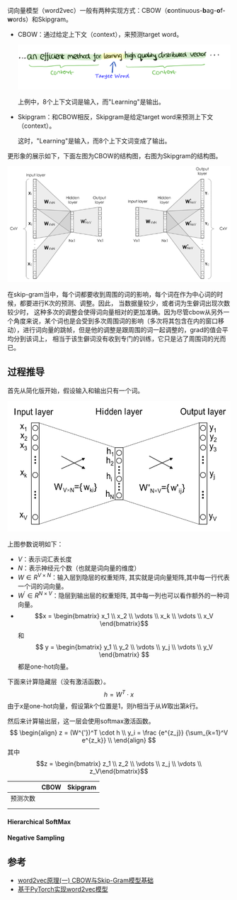 词向量模型（word2vec）一般有两种实现方式：CBOW（**c**ontinuous-**b**ag-**o**f-**w**ords）和Skipgram。

- CBOW：通过给定上下文（context），来预测target word。

  ![image-20210125101202452](images/image-20210125101202452.png)

  上例中，8个上下文词是输入，而"Learning"是输出。

- Skipgram：和CBOW相反，Skipgram是给定target word来预测上下文（context）。

  这时，"Learning"是输入，而8个上下文词变成了输出。

更形象的展示如下，下面左图为CBOW的结构图，右图为Skipgram的结构图。

![image-20210125105752850](images/image-20210125105752850.png)

在skip-gram当中，每个词都要收到周围的词的影响，每个词在作为中心词的时候，都要进行K次的预测、调整。因此， 当数据量较少，或者词为生僻词出现次数较少时， 这种多次的调整会使得词向量相对的更加准确。因为尽管cbow从另外一个角度来说，某个词也是会受到多次周围词的影响（多次将其包含在内的窗口移动），进行词向量的跳帧，但是他的调整是跟周围的词一起调整的，grad的值会平均分到该词上， 相当于该生僻词没有收到专门的训练，它只是沾了周围词的光而已。

## 过程推导

首先从简化版开始，假设输入和输出只有一个词。

![img](images/20190303191646.png)

上图参数说明如下：

- $V$：表示词汇表长度
- $N$：表示神经元个数（也就是词向量的维度）
- $W \in R^{V \times N}$：输入层到隐层的权重矩阵, 其实就是词向量矩阵,其中每一行代表一个词的词向量。
- $W^{'} \in R^{N \times V}$：隐层到输出层的权重矩阵, 其中每一列也可以看作额外的一种词向量。
- $$x = \begin{bmatrix} x_1 \\  x_2 \\ \vdots \\ x_k \\ \vdots \\ x_V \end{bmatrix}$$ 和$$ y = \begin{bmatrix} y_1 \\  y_2 \\ \vdots  \\ y_j \\ \vdots \\ y_V \end{bmatrix} $$都是one-hot向量。

下面来计算隐藏层（没有激活函数）。
$$
h = W^T \cdot x
$$
由于$x$是one-hot向量，假设第$k$个位置是1，则$h$相当于从$W$取出第$k$行。

然后来计算输出层，这一层会使用softmax激活函数。
$$
\begin{align}
z = (W^{'})^T \cdot h  \\
y_i =  
\frac {e^{z_j}}  {\sum_{k=1}^V e^{z_k}} \\
\end{align}
$$
其中$$z = \begin{bmatrix} z_1 \\ z_2 \\ \vdots \\ z_j \\ \vdots \\ z_V\end{bmatrix}$$



|          | CBOW | Skipgram |
| -------- | ---- | -------- |
| 预测次数 |      |          |
|          |      |          |
|          |      |          |

#### Hierarchical SoftMax

#### Negative Sampling



## 参考

- [word2vec原理(一) CBOW与Skip-Gram模型基础](https://lonepatient.top/2019/01/18/Pytorch-word2vec.html#word2vec%E7%90%86%E8%AE%BA)
- [基于PyTorch实现word2vec模型](https://lonepatient.top/2019/01/18/Pytorch-word2vec.html)